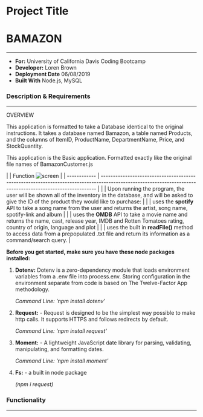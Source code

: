 # Project Title

# BAMAZON

---

- **For:** University of California Davis Coding Bootcamp
- **Developer:** Loren Brown
- **Deployment Date** 06/08/2019
- **Built With** Node.js, MySQL

### Description & Requirements

---

OVERVIEW

This application is formatted to take a Database identical to the original instructions. It takes a database named Bamazon, a table named Products, and the columns of ItemID, ProductName, DepartmentName, Price, and StockQuantity.

This application is the Basic application. Formatted exactly like the original file names of BamazonCustomer.js

|     |             Function                                                                                                                           ![screen](https://user-images.githubusercontent.com/47464812/59154884-40ff1400-8a31-11e9-9266-c1f45e1aecec.jpeg)
          |
| ------------ | ---------------------------------------------------------------------------------------------------------------------------------------------------------- |
|  | Upon running the program, the user will be shown all of the inventory in the database, and will be asked to give the ID of the product they would like to purchase:                                                   |
|  | uses the **spotify** API to take a song name from the user and returns the artist, song name, spotify-link and album                                       |
|   | uses the **OMDB** API to take a movie name and returns the name, cast, release year, IMDB and Rotten Tomatoes rating, country of origin, language and plot |
|       | uses the built in **readFile()** method to access data from a prepopulated .txt file and return its information as a command/search query.                 |

**Before you get started, make sure you have these node packages installed:**

1. **Dotenv:** Dotenv is a zero-dependency module that loads environment variables from a .env file into process.env. Storing configuration in the environment separate from code is based on The Twelve-Factor App methodology.

   _Command Line: 'npm install dotenv'_

2) **Request:** - Request is designed to be the simplest way possible to make http calls. It supports HTTPS and follows redirects by default.

   _Command Line: 'npm install request'_

3) **Moment:** - A lightweight JavaScript date library for parsing, validating, manipulating, and formatting dates.

   _Command Line: 'npm install moment'_

4) **Fs:** - a built in node package

   _(npm i request)_

### Functionality

---
